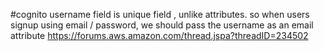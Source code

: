 

#cognito
 username field is unique field , unlike attributes.
 so when users signup using email / password, we should pass the username as 
 an email attribute 
 https://forums.aws.amazon.com/thread.jspa?threadID=234502
 